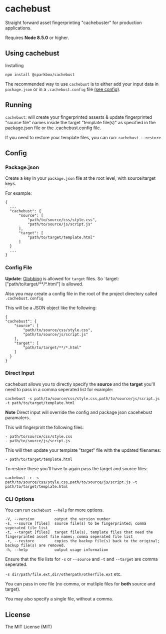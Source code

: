 # cachebust

Straight forward asset fingerprinting "cachebuster" for production applications.

Requires **Node 8.5.0** or higher.

## Using cachebust

Installing

`npm install @sparkbox/cachebust`

The recommended way to use `cachebust` is to either add your
input data in `package.json` or in a `.cachebust.config` file [(see config)](#config).


## Running

`cachebust`: will create your fingerprinted assests & update fingerprinted "source file" names inside the
target "template file(s)" as specified in the package.json file or the .cachebust.config file.

If you need to restore your template files, you can run: `cachebust --restore`

## Config

### Package.json

Create a key in your `package.json` file at the root level, with source/target keys.

For example:

    {
      ...
      "cachebust": {
          "source": [
              "path/to/source/css/style.css",
              "path/to/source/js/script.js"
          ],
          "target": [
              "path/to/target/template.html"
          ]
      }
      ...
    }

### Config File

**Update**: [Globbing](https://github.com/sindresorhus/globby) is allowed for `target` files. So `target: ["path/to/target/**/*.html"] is allowed.

Also you may create a config file in the root of the project directory called `.cachebust.config`

This will be a JSON object like the following:

    {
    "cachebust": {
        "source": [
            "path/to/source/css/style.css",
            "path/to/source/js/script.js"
        ],
        "target": [
            "path/to/target/**/*.html"
        ]
      }
    }

### Direct Input

cachebust allows you to directly specify the **source** and the **target**
you'll need to pass in a comma seperated list for example:

`cachebust -s path/to/source/css/style.css,path/to/source/js/script.js -t path/to/target/template.html`

**Note** Direct input will override the config and package json cacehebust paramaters.

This will fingerprint the following files:

    - path/to/source/css/style.css
    - path/to/source/js/script.js

This will then update your template "target" file with the updated filenames:

    - path/to/target/template.html

To restore these you'll have to again pass the target and source files:

`cachebust -r -s path/to/source/css/style.css,path/to/source/js/script.js -t path/to/target/template.html`

### CLI Options

You can run `cachebust --help` for more options.

    -V, --version         output the version number
    -s, --source [files]  source file(s) to be fingerprinted; comma seperated file list
    -t, --target [files]  target file(s), template files that need the fingerprinted asset file names; comma seperated file list
    -r, --restore         copies the backup file(s) back to the original; backup file(s) are removed.
    -h, --help            output usage information

Ensure that the file lists for `-s` or `--source` and `-t` and `--target` are comma seperated.

`-s dir/path/file.ext,dir/otherpath/otherfile.ext` etc.

You can pass in one file (no comma, or mutliple files for **both** source and target).

You may also specify a single file, without a comma.

## License

The MIT License (MIT)
